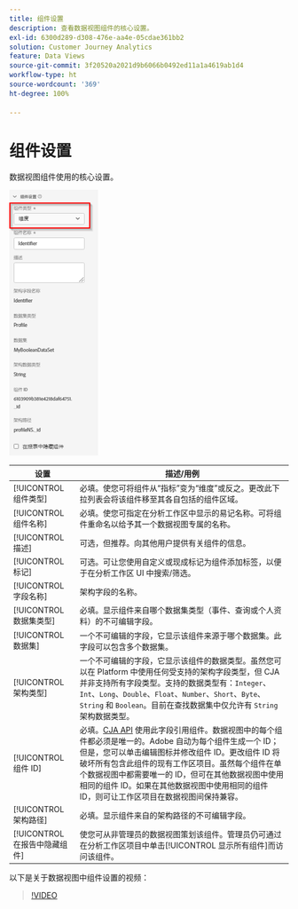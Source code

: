 ```yaml
---
title: 组件设置
description: 查看数据视图组件的核心设置。
exl-id: 6300d289-d308-476e-aa4e-05cdae361bb2
solution: Customer Journey Analytics
feature: Data Views
source-git-commit: 3f20520a2021d9b6066b0492ed11a1a4619ab1d4
workflow-type: ht
source-wordcount: '369'
ht-degree: 100%

---
```


# 组件设置

数据视图组件使用的核心设置。

![组件设置](../assets/component-settings.png)

| 设置 | 描述/用例 |
| --- | --- |
| [!UICONTROL 组件类型] | 必填。使您可将组件从“指标”变为“维度”或反之。更改此下拉列表会将该组件移至其各自包括的组件区域。 |
| [!UICONTROL 组件名称] | 必填。使您可指定在分析工作区中显示的易记名称。可将组件重命名以给予其一个数据视图专属的名称。 |
| [!UICONTROL 描述] | 可选，但推荐。向其他用户提供有关组件的信息。 |
| [!UICONTROL 标记] | 可选。可让您使用自定义或现成标记为组件添加标签，以便于在分析工作区 UI 中搜索/筛选。 |
| [!UICONTROL 字段名称] | 架构字段的名称。 |
| [!UICONTROL 数据集类型] | 必填。显示组件来自哪个数据集类型（事件、查询或个人资料）的不可编辑字段。 |
| [!UICONTROL 数据集] | 一个不可编辑的字段，它显示该组件来源于哪个数据集。此字段可以包含多个数据集。 |
| [!UICONTROL 架构类型] | 一个不可编辑的字段，它显示该组件的数据类型。虽然您可以在 Platform 中使用任何受支持的架构字段类型，但 CJA 并非支持所有字段类型。支持的数据类型有：`Integer`、`Int`、`Long`、`Double`、`Float`、`Number`、`Short`、`Byte`、`String` 和 `Boolean`。目前在查找数据集中仅允许有 `String` 架构数据类型。 |
| [!UICONTROL 组件 ID] | 必填。[CJA API](https://adobe.io/cja-apis/docs) 使用此字段引用组件。数据视图中的每个组件都必须是唯一的。Adobe 自动为每个组件生成一个 ID；但是，您可以单击编辑图标并修改组件 ID。更改组件 ID 将破坏所有包含此组件的现有工作区项目。虽然每个组件在单个数据视图中都需要唯一的 ID，但可在其他数据视图中使用相同的组件 ID。如果在其他数据视图中使用相同的组件 ID，则可让工作区项目在数据视图间保持兼容。 |
| [!UICONTROL 架构路径] | 必填。显示组件来自的架构路径的不可编辑字段。 |
| [!UICONTROL 在报告中隐藏组件] | 使您可从非管理员的数据视图策划该组件。管理员仍可通过在分析工作区项目中单击[!UICONTROL 显示所有组件]而访问该组件。 |

以下是关于数据视图中组件设置的视频：

>[!VIDEO](https://video.tv.adobe.com/v/333112/?quality=12)
